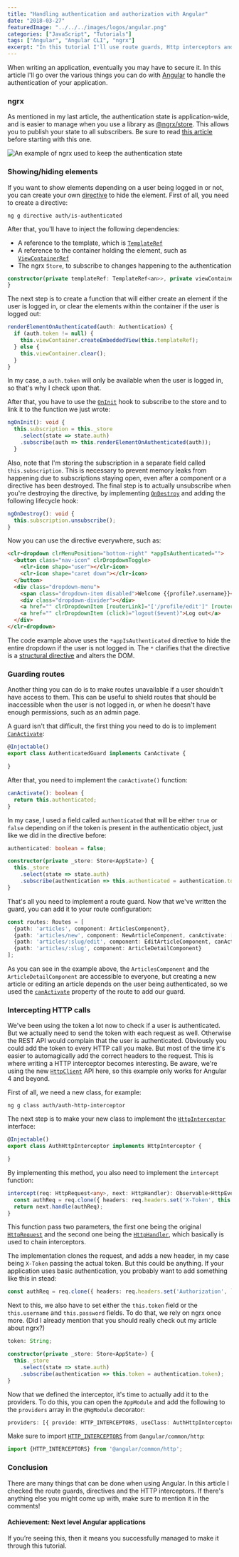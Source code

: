 ```yaml
---
title: "Handling authentication and authorization with Angular"
date: "2018-03-27"
featuredImage: "../../../images/logos/angular.png"
categories: ["JavaScript", "Tutorials"]
tags: ["Angular", "Angular CLI", "ngrx"]
excerpt: "In this tutorial I'll use route guards, Http interceptors and directives to improve handling authentication and authorization in an Angular application using ngrx."
---
```


When writing an application, eventually you may have to secure it. In this article I'll go over the various things you can do with [Angular](https://angular.io/) to handle the authentication of your application.

### ngrx

As mentioned in my last article, the authentication state is application-wide, and is easier to manage when you use a library as [@ngrx/store](https://github.com/ngrx/platform). This allows you to publish your state to all subscribers. Be sure to read [this article](/ngrx-store/) before starting with this one.

![An example of ngrx used to keep the authentication state](content/posts/2018/2018-03-27-authentication-angular/images/ngrx-reducer.png)

### Showing/hiding elements

If you want to show elements depending on a user being logged in or not, you can create your own [directive](https://angular.io/api/core/Directive) to hide the element. First of all, you need to create a directive:

```
ng g directive auth/is-authenticated
```

After that, you'll have to inject the following dependencies:

- A reference to the template, which is [`TemplateRef`](https://angular.io/api/core/TemplateRef)
- A reference to the container holding the element, such as [`ViewContainerRef`](https://angular.io/api/core/ViewContainerRef)
- The ngrx `Store`, to subscribe to changes happening to the authentication

```typescript
constructor(private templateRef: TemplateRef<an>>, private viewContainer: ViewContainerRef, private _store: Store<AppState>) {
}
```

The next step is to create a function that will either create an element if the user is logged in, or clear the elements within the container if the user is logged out:

```typescript
renderElementOnAuthenticated(auth: Authentication) {
  if (auth.token != null) {
    this.viewContainer.createEmbeddedView(this.templateRef);
  } else {
    this.viewContainer.clear();
  }
}
```

In my case, a `auth.token` will only be available when the user is logged in, so that's why I check upon that.

After that, you have to use the [`OnInit`](https://angular.io/api/core/OnInit) hook to subscribe to the store and to link it to the function we just wrote:

```typescript
ngOnInit(): void {
  this.subscription = this._store
    .select(state => state.auth)
    .subscribe(auth => this.renderElementOnAuthenticated(auth));
  }
```

Also, note that I'm storing the subscription in a separate field called `this.subscription`. This is necessary to prevent memory leaks from happening due to subscriptions staying open, even after a component or a directive has been destroyed. The final step is to actually unsubscribe when you're destroying the directive, by implementing [`OnDestroy`](https://angular.io/api/core/OnDestroy) and adding the following lifecycle hook:

```typescript
ngOnDestroy(): void {
  this.subscription.unsubscribe();
}
```

Now you can use the directive everywhere, such as:

```html
<clr-dropdown clrMenuPosition="bottom-right" *appIsAuthenticated="">
  <button class="nav-icon" clrDropdownToggle>
    <clr-icon shape="user"></clr-icon>
    <clr-icon shape="caret down"></clr-icon>
  </button>
  <div class="dropdown-menu">
    <span class="dropdown-item disabled">Welcome {{profile?.username}}</span>
    <div class="dropdown-divider"></div>
    <a href="" clrDropdownItem [routerLink]="['/profile/edit']" [routerLinkActive]="['active']">Edit profile</a>
    <a href="" clrDropdownItem (click)="logout($event)">Log out</a>
  </div>
</clr-dropdown>
```

The code example above uses the `*appIsAuthenticated` directive to hide the entire dropdown if the user is not logged in. The `*` clarifies that the directive is a [structural directive](https://angular.io/guide/structural-directives) and alters the DOM.

### Guarding routes

Another thing you can do is to make routes unavailable if a user shouldn't have access to them. This can be useful to shield routes that should be inaccessible when the user is not logged in, or when he doesn't have enough permissions, such as an admin page.

A guard isn't that difficult, the first thing you need to do is to implement [`CanActivate`](https://angular.io/api/router/CanActivate):

```typescript
@Injectable()
export class AuthenticatedGuard implements CanActivate {

}
```

After that, you need to implement the `canActivate()` function:

```typescript
canActivate(): boolean {
  return this.authenticated;
}
```

In my case, I used a field called `authenticated` that will be either `true` or `false` depending on if the token is present in the authenticatio object, just like we did in the directive before:

```typescript
authenticated: boolean = false;

constructor(private _store: Store<AppState>) {
  this._store
    .select(state => state.auth)
    .subscribe(authentication => this.authenticated = authentication.token != null);
}
```

That's all you need to implement a route guard. Now that we've written the guard, you can add it to your route configuration:

```typescript
const routes: Routes = [
  {path: 'articles', component: ArticlesComponent},
  {path: 'articles/new', component: NewArticleComponent, canActivate: [AuthenticatedGuard]},
  {path: 'articles/:slug/edit', component: EditArticleComponent, canActivate: [AuthenticatedGuard]},
  {path: 'articles/:slug', component: ArticleDetailComponent}
];
```

As you can see in the example above, the `ArticlesComponent` and the `ArticleDetailComponent` are accessible to everyone, but creating a new article or editing an article depends on the user being authenticated, so we used the [`canActivate`](https://angular.io/api/router/Route#canActivate) property of the route to add our guard.

### Intercepting HTTP calls

We've been using the token a lot now to check if a user is authenticated. But we actually need to send the token with each request as well. Otherwise the REST API would complain that the user is authenticated. Obviously you could add the token to every HTTP call you make. But most of the time it's easier to automagically add the correct headers to the request. This is where writing a HTTP interceptor becomes interesting. Be aware, we're using the new [`HttpClient`](https://angular.io/api/common/http/HttpClient) API here, so this example only works for Angular 4 and beyond.

First of all, we need a new class, for example:

```
ng g class auth/auth-http-interceptor
```

The next step is to make your new class to implement the [`HttpInterceptor`](https://angular.io/api/common/http/HttpInterceptor) interface:

```typescript
@Injectable()
export class AuthHttpInterceptor implements HttpInterceptor {

}
```

By implementing this method, you also need to implement the `intercept` function:

```typescript
intercept(req: HttpRequest<any>, next: HttpHandler): Observable<HttpEvent<any>> {
  const authReq = req.clone({ headers: req.headers.set('X-Token', this.token) });
  return next.handle(authReq);
}
```

This function pass two parameters, the first one being the original [`HttpRequest`](https://angular.io/api/common/http/HttpRequest) and the second one being the [`HttpHandler`](https://angular.io/api/common/http/HttpHandler), which basically is used to chain interceptors.

The implementation clones the request, and adds a new header, in my case being `X-Token` passing the actual token. But this could be anything. If your application uses basic authentication, you probably want to add something like this in stead:

```typescript
const authReq = req.clone({ headers: req.headers.set('Authorization', `Basic ${btoa('${this.username}:${this.password}')}`) });
```

Next to this, we also have to set either the `this.token` field or the `this.username` and `this.password` fields. To do that, we rely on ngrx once more. (Did I already mention that you should really check out my article about ngrx?)

```typescript
token: String;

constructor(private _store: Store<AppState>) {
  this._store
    .select(state => state.auth)
    .subscribe(authentication => this.token = authentication.token);
}
```

Now that we defined the interceptor, it's time to actually add it to the providers. To do this, you can open the `AppModule` and add the following to the `providers` array in the `@NgModule` decorator:

```typescript
providers: [{ provide: HTTP_INTERCEPTORS, useClass: AuthHttpInterceptor, multi: true}]
```

Make sure to import [`HTTP_INTERCEPTORS`](https://angular.io/api/common/http/HTTP_INTERCEPTORS) from `@angular/common/http`:

```typescript
import {HTTP_INTERCEPTORS} from '@angular/common/http';
```

### Conclusion

There are many things that can be done when using Angular. In this article I checked the route guards, directives and the HTTP interceptors. If there's anything else you might come up with, make sure to mention it in the comments!

#### Achievement: Next level Angular applications

If you’re seeing this, then it means you successfully managed to make it through this tutorial.
